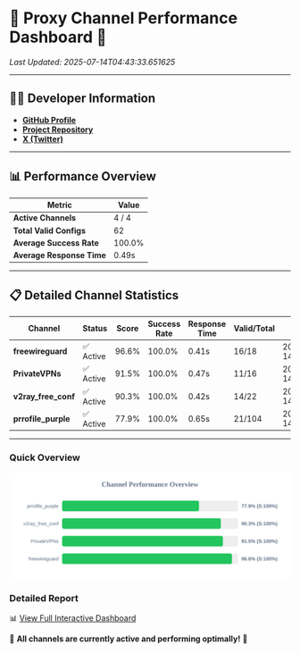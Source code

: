 # 🌟 Proxy Channel Performance Dashboard 🌟

_Last Updated: 2025-07-14T04:43:33.651625_

---

## 👩‍💻 Developer Information

- **[GitHub Profile](https://github.com/4n0nymou3)**  
- **[Project Repository](https://github.com/4n0nymou3/multi-proxy-config-fetcher)**  
- **[X (Twitter)](https://x.com/4n0nymou3)**  

---

## 📊 Performance Overview

| Metric                | Value       |
|-----------------------|-------------|
| **Active Channels**   | 4 / 4       |
| **Total Valid Configs** | 62          |
| **Average Success Rate** | 100.0%      |
| **Average Response Time** | 0.49s       |

---

## 📋 Detailed Channel Statistics

| Channel          | Status     | Score  | Success Rate | Response Time | Valid/Total | Last Success               |
|------------------|------------|--------|--------------|---------------|-------------|----------------------------|
| **freewireguard**  | ✅ Active  | 96.6%  | 100.0% | 0.41s         | 16/18       | 2025-07-14T04:43:33.649910 |
| **PrivateVPNs**  | ✅ Active  | 91.5%  | 100.0% | 0.47s         | 11/16       | 2025-07-14T04:43:33.208829 |
| **v2ray_free_conf**  | ✅ Active  | 90.3%  | 100.0% | 0.42s         | 14/22       | 2025-07-14T04:43:32.692283 |
| **prrofile_purple**  | ✅ Active  | 77.9%  | 100.0% | 0.65s         | 21/104       | 2025-07-14T04:43:32.235727 |

---

### Quick Overview
<div align="center">
  <a href="https://raw.githubusercontent.com/nullluser/NullRepo/refs/heads/main/assets/channel_stats_chart.svg">
    <img src="https://raw.githubusercontent.com/nullluser/NullRepo/refs/heads/main/assets/channel_stats_chart.svg" alt="Source Performance Statistics" width="800">
  </a>
</div>

### Detailed Report
📊 [View Full Interactive Dashboard](https://htmlpreview.github.io/?https://github.com/nullluser/NullRepo/blob/main/assets/performance_report.html)

🎉 **All channels are currently active and performing optimally!** 🎉
